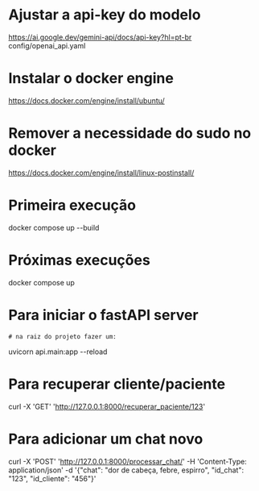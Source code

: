# Ajustar a api-key do modelo
https://ai.google.dev/gemini-api/docs/api-key?hl=pt-br
config/openai_api.yaml

# Instalar o docker engine
https://docs.docker.com/engine/install/ubuntu/

# Remover a necessidade do sudo no docker
https://docs.docker.com/engine/install/linux-postinstall/

# Primeira execução
docker compose up --build

# Próximas execuções
docker compose up

# Para iniciar o fastAPI server
    # na raiz do projeto fazer um:
uvicorn api.main:app --reload

# Para recuperar cliente/paciente
curl -X 'GET' 'http://127.0.0.1:8000/recuperar_paciente/123'

# Para adicionar um chat novo
curl -X 'POST'   'http://127.0.0.1:8000/processar_chat/'   -H 'Content-Type: application/json'   -d '{"chat": "dor de cabeça, febre, espirro", "id_chat": "123", "id_cliente": "456"}'